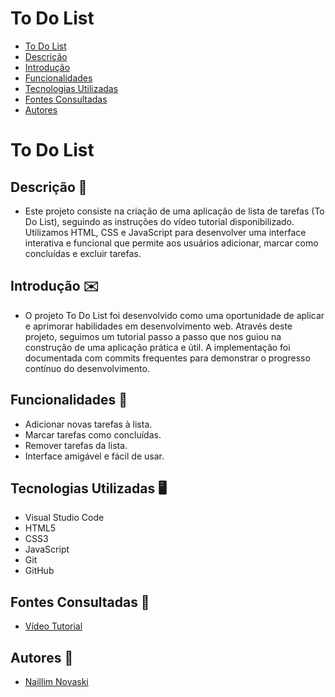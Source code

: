 # To Do List

* [To Do List](#to-do-list)
* [Descrição](#descrição)
* [Introdução](#introdução)
* [Funcionalidades](#funcionalidades)
* [Tecnologias Utilizadas](#tecnologias-utilizadas)
* [Fontes Consultadas](#fontes-consultadas)
* [Autores](#autores)
 
# To Do List
 
## Descrição 📖
- Este projeto consiste na criação de uma aplicação de lista de tarefas (To Do List), seguindo as instruções do vídeo tutorial disponibilizado. Utilizamos HTML, CSS e JavaScript para desenvolver uma interface interativa e funcional que permite aos usuários adicionar, marcar como concluídas e excluir tarefas.

## Introdução ✉️
- O projeto To Do List foi desenvolvido como uma oportunidade de aplicar e aprimorar habilidades em desenvolvimento web. Através deste projeto, seguimos um tutorial passo a passo que nos guiou na construção de uma aplicação prática e útil. A implementação foi documentada com commits frequentes para demonstrar o progresso contínuo do desenvolvimento.

## Funcionalidades 🧠
- Adicionar novas tarefas à lista.
- Marcar tarefas como concluídas.
- Remover tarefas da lista.
- Interface amigável e fácil de usar.

## Tecnologias Utilizadas 🖥️  
- Visual Studio Code
- HTML5
- CSS3
- JavaScript
- Git
- GitHub

## Fontes Consultadas 🔗
- [Vídeo Tutorial](https://www.youtube.com/watch?v=HSssE1PRQcA)

## Autores 👥
- [Naillim Novaski](https://github.com/naillimnovaski?tab=repositories)



